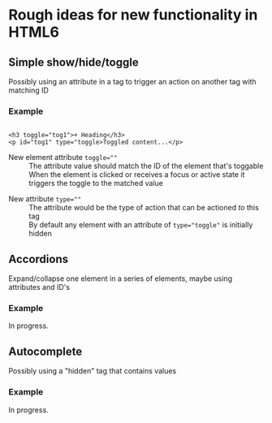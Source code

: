 <h1>Rough ideas for new functionality in HTML6</h1>
<h2>Simple show/hide/toggle</h2>
<p>Possibly using an attribute in a tag to trigger an action on another tag with matching ID</p>
<h3>Example</h3>
<code>
&lt;h3 toggle="tog1"&gt;+ Heading&lt;/h3&gt;
&lt;p id="tog1" type="toggle>Toggled content...&lt;/p&gt;
</code>
<dl>
<dt>New element attribute <code>toggle=""</code></dt>
<dd>The attribute value should match the ID of the element that's toggable</dd>
<dd>When the element is clicked or receives a focus or active state it triggers the toggle to the matched value</dd>
</dl>
<dl>
<dt>New attribute <code>type=""</code></dt>
<dd>The attribute would be the type of action that can be actioned <em>to</em> this tag</dd>
<dd>By default any element with an attribute of <code>type="toggle"</code> is initially hidden</dd>
</dl>
<h2>Accordions</h2>
<p>Expand/collapse one element in a series of elements, maybe using attributes and ID's</p>
<h3>Example</h3>
<p>In progress.</p>
<h2>Autocomplete</h2>
<p>Possibly using a "hidden" tag that contains values</p>
<h3>Example</h3>
<p>In progress.</p>
